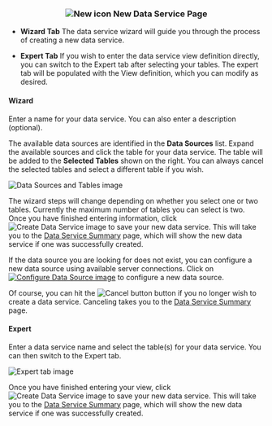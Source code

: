 ### <p style="text-align: center">![New icon](images/NewIcon.png "New Data Service") New Data Service Page</p>

* **Wizard Tab**
The data service wizard will guide you through the process of creating a new data service. 

* **Expert Tab**
If you wish to enter the data service view definition directly, you can switch to the Expert tab after selecting your tables.  The expert tab will be populated with the View definition, which you can modify as desired.

#### Wizard
Enter a name for your data service.  You can also enter a description (optional).

The available data sources are identified in the **Data Sources** list.  Expand the available sources and click the table for your data service.  The table will be added to the **Selected Tables** shown on the right.  You can always cancel the selected tables and select a different table if you wish.

![Data Sources and Tables image](images/DataSourcesAndTablesLists.png "Data Sources and Tables")

The wizard steps will change depending on whether you select one or two tables.  Currently the maximum number of tables you can select is two.  Once you have finished entering information, click ![Create Data Service image](images/FinishButton.png "Finish") to save your new data service. This will take you to the [Data Service Summary](dataservices-summary-help.html) page, which will show the new data service if one was successfully created.

If the data source you are looking for does not exist, you can configure a new data source using available server connections.  Click on [![Configure Data Source image](images/ConfigureDataSource.png "Configure Data Source")](svcsource-new-help.html) to configure a new data source.

Of course, you can hit the ![Cancel button](images/CancelButton.png "Cancel Create Data Service") button if you no longer wish to create a data service. Canceling takes you to the [Data Service Summary](dataservices-summary-help.html) page.

#### Expert
Enter a data service name and select the table(s) for your data service.  You can then switch to the Expert tab.

![Expert tab image](images/ExpertTab.png "Expert")

Once you have finished entering your view, click ![Create Data Service image](images/FinishButton.png "Finish") to save your new data service. This will take you to the [Data Service Summary](dataservices-summary-help.html) page, which will show the new data service if one was successfully created.


